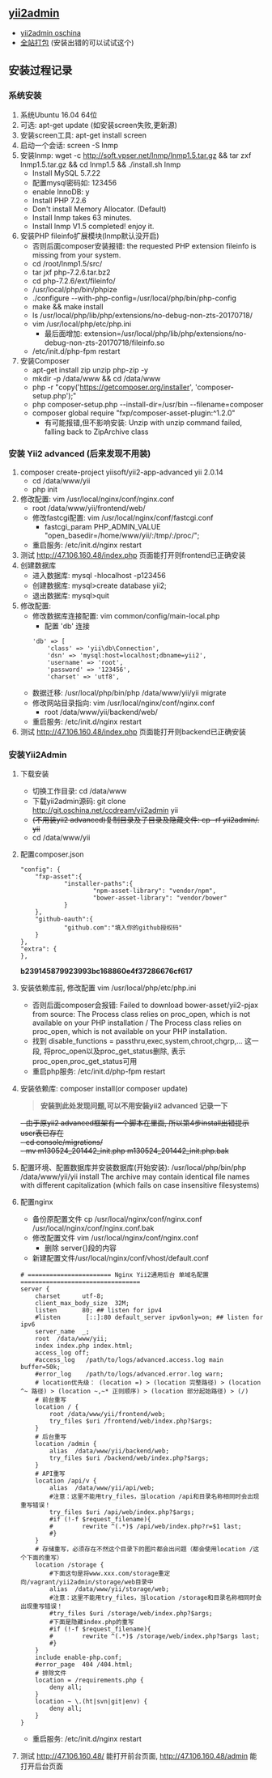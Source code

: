
## [yii2admin](https://github.com/e282486518/yii2admin.git "https://github.com/e282486518/yii2admin.git")

- [yii2admin oschina]( http://git.oschina.net/ccdream/yii2admin "http://git.oschina.net/ccdream/yii2admin")
- [全站打包](https://share.weiyun.com/b0d11485e993bce1ee3398cbbf07e1e4 "https://share.weiyun.com/b0d11485e993bce1ee3398cbbf07e1e4") (安装出错的可以试试这个)


## 安装过程记录

### 系统安装
1. 系统Ubuntu 16.04 64位
2. 可选: apt-get update (如安装screen失败,更新源)
3. 安装screen工具: apt-get install screen
3. 启动一个会话: screen -S lnmp
4. 安装lnmp: wget -c http://soft.vpser.net/lnmp/lnmp1.5.tar.gz && tar zxf lnmp1.5.tar.gz && cd lnmp1.5 && ./install.sh lnmp
    - Install MySQL 5.7.22
    - 配置mysql密码如: 123456
    - enable InnoDB: y
    - Install PHP 7.2.6
    - Don't install Memory Allocator. (Default)
    - Install lnmp takes 63 minutes.
    - Install lnmp V1.5 completed! enjoy it.
4. 安装PHP fileinfo扩展模块(lnmp默认没开启)
    - 否则后面composer安装报错:  the requested PHP extension fileinfo is missing from your system.
    - cd /root/lnmp1.5/src/
    - tar jxf php-7.2.6.tar.bz2
    - cd php-7.2.6/ext/fileinfo/
    - /usr/local/php/bin/phpize
    - ./configure --with-php-config=/usr/local/php/bin/php-config
    - make && make install
    - ls /usr/local/php/lib/php/extensions/no-debug-non-zts-20170718/
    - vim /usr/local/php/etc/php.ini
        - 最后面增加: extension=/usr/local/php/lib/php/extensions/no-debug-non-zts-20170718/fileinfo.so
    - /etc/init.d/php-fpm restart
5. 安装Composer
    - apt-get install zip unzip php-zip -y
    - mkdir -p /data/www && cd /data/www
    - php -r "copy('https://getcomposer.org/installer', 'composer-setup.php');"
    - php composer-setup.php --install-dir=/usr/bin --filename=composer
    - composer global require "fxp/composer-asset-plugin:^1.2.0"
        - 有可能报错,但不影响安装: Unzip with unzip command failed, falling back to ZipArchive class





### 安装 Yii2 advanced **(后来发现不用装)**
1. composer  create-project yiisoft/yii2-app-advanced yii 2.0.14
    - cd /data/www/yii
    - php init
2. 修改配置: vim /usr/local/nginx/conf/nginx.conf 
    - root  /data/www/yii/frontend/web/
    - 修改fastcgi配置: vim /usr/local/nginx/conf/fastcgi.conf 
        - fastcgi_param PHP_ADMIN_VALUE "open_basedir=/home/www/yii/:/tmp/:/proc/";
    - 重启服务: /etc/init.d/nginx restart
3. 测试 http://47.106.160.48/index.php 页面能打开则frontend已正确安装
4. 创建数据库
    - 进入数据库: mysql -hlocalhost -p123456
    - 创建数据库: mysql>create database yii2;
    - 退出数据库: mysql>quit
5. 修改配置:
    - 修改数据库连接配置: vim common/config/main-local.php
        - 配置 'db' 连接
        ~~~
        'db' => [
            'class' => 'yii\db\Connection',
            'dsn' => 'mysql:host=localhost;dbname=yii2',
            'username' => 'root',
            'password' => '123456',
            'charset' => 'utf8',
        ~~~
    - 数据迁移: /usr/local/php/bin/php /data/www/yii/yii migrate
    - 修改网站目录指向: vim /usr/local/nginx/conf/nginx.conf 
        - root  /data/www/yii/backend/web/
    - 重启服务: /etc/init.d/nginx restart
6. 测试 http://47.106.160.48/index.php 页面能打开则backend已正确安装




### 安装Yii2Admin
1. 下载安装
    - 切换工作目录: cd /data/www
    - 下载yii2admin源码: git clone  http://git.oschina.net/ccdream/yii2admin yii
    - ~~(不用装yii2 advanced)复制目录及子目录及隐藏文件: cp -rf yii2admin/. yii~~
    - cd /data/www/yii
2. 配置composer.json
    ~~~
    "config": {
        "fxp-asset":{
                "installer-paths":{
                        "npm-asset-library": "vendor/npm",
                        "bower-asset-library": "vendor/bower"
                }
        },
        "github-oauth":{
                "github.com":"填入你的github授权码"
        }
    },
    "extra": {
    },
    ~~~
    **b239145879923993bc168860e4f37286676cf617**
2. 安装依赖库前, 修改配置 vim /usr/local/php/etc/php.ini
    - 否则后面composer会报错: Failed to download bower-asset/yii2-pjax from source: The Process class relies on proc_open, which is not available on your PHP installation / The Process class relies on proc_open, which is not available on your PHP installation.
    - 找到 disable_functions = passthru,exec,system,chroot,chgrp,... 这一段, 将proc_open以及proc_get_status删除, 表示proc_open,proc_get_status可用
    - 重启php服务: /etc/init.d/php-fpm restart
3. 安装依赖库: composer install(or composer update)
    > **安装到此处发现问题,可以不用安装yii2 advanced 记录一下**

    ~~- 由于原yii2 advanced框架有一个脚本在里面, 所以第4步install出错提示user表已存在~~  
    ~~- cd console/migrations/~~  
    ~~- mv m130524_201442_init.php m130524_201442_init.php.bak~~
    
4. 配置环境、配置数据库并安装数据库(开始安装): /usr/local/php/bin/php /data/www/yii/yii install
    The archive may contain identical file names with different capitalization (which fails on case insensitive filesystems)
5. 配置nginx
    - 备份原配置文件 cp /usr/local/nginx/conf/nginx.conf /usr/local/nginx/conf/nginx.conf.bak
    - 修改配置文件 vim /usr/local/nginx/conf/nginx.conf
        - 删除 server{}段的内容
    - 新建配置文件/usr/local/nginx/conf/vhost/default.conf
    ~~~
    # ======================= Nginx Yii2通用后台 单域名配置=================================
    server {
        charset      utf-8;
        client_max_body_size  32M;
        listen       80; ## listen for ipv4
        #listen       [::]:80 default_server ipv6only=on; ## listen for ipv6
        server_name  _;
        root  /data/www/yii;
        index index.php index.html;
        access_log off;
        #access_log   /path/to/logs/advanced.access.log main buffer=50k;
        #error_log    /path/to/logs/advanced.error.log warn;
        # location优先级： (location =) > (location 完整路径) > (location ^~ 路径) > (location ~,~* 正则顺序) > (location 部分起始路径) > (/)
        # 前台重写
        location / {
            root /data/www/yii/frontend/web;
            try_files $uri /frontend/web/index.php?$args;
        }
        # 后台重写
        location /admin {
            alias  /data/www/yii/backend/web;
            try_files $uri /backend/web/index.php?$args;
        }
        # API重写
        location /api/v {
            alias  /data/www/yii/api/web;
            #注意：这里不能用try_files，当location /api和目录名称相同时会出现重写错误！
            try_files $uri /api/web/index.php?$args;
            #if (!-f $request_filename){
            #        rewrite ^(.*)$ /api/web/index.php?r=$1 last;
            #}
        }
        # 存储重写，必须存在不然这个目录下的图片都会出问题（都会使用location /这个下面的重写）
        location /storage {
            #下面这句是将www.xxx.com/storage重定向/vagrant/yii2admin/storage/web目录中
            alias  /data/www/yii/storage/web;
            #注意：这里不能用try_files，当location /storage和目录名称相同时会出现重写错误！
            #try_files $uri /storage/web/index.php?$args;
            #下面是隐藏index.php的重写
            #if (!-f $request_filename){
            #        rewrite ^(.*)$ /storage/web/index.php?$args last;
            #}
        }
        include enable-php.conf;
        #error_page  404 /404.html;
        # 排除文件
        location = /requirements.php {
            deny all;
        }
        location ~ \.(ht|svn|git|env) {
            deny all;
        }
    }
    ~~~
    - 重启服务: /etc/init.d/nginx restart
6. 测试 http://47.106.160.48/ 能打开前台页面, http://47.106.160.48/admin 能打开后台页面


